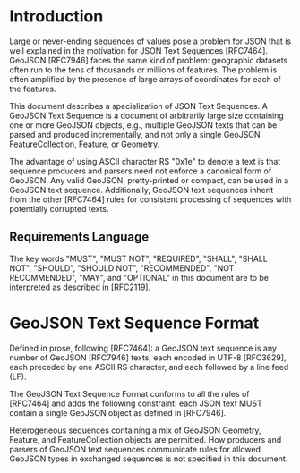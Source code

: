 # Introduction

Large or never-ending sequences of values pose a problem for JSON that
is well explained in the motivation for JSON Text Sequences [RFC7464].
GeoJSON [RFC7946] faces the same kind of problem: geographic datasets
often run to the tens of thousands or millions of features. The problem
is often amplified by the presence of large arrays of coordinates for
each of the features.

This document describes a specialization of JSON Text Sequences.
A GeoJSON Text Sequence is a document of arbitrarily large size
containing one or more GeoJSON objects, e.g., multiple GeoJSON
texts that can be parsed and produced incrementally, and not only
a single GeoJSON FeatureCollection, Feature, or Geometry.

The advantage of using ASCII character RS "0x1e" to denote a text is
that sequence producers and parsers need not enforce a canonical form
of GeoJSON. Any valid GeoJSON, pretty-printed or compact, can be
used in a GeoJSON text sequence. Additionally, GeoJSON text sequences
inherit from the other [RFC7464] rules for consistent processing of
sequences with potentially corrupted texts.

## Requirements Language

The key words "MUST", "MUST NOT", "REQUIRED", "SHALL", "SHALL NOT",
"SHOULD", "SHOULD NOT", "RECOMMENDED", "NOT RECOMMENDED", "MAY", and
"OPTIONAL" in this document are to be interpreted as described in
[RFC2119].

# GeoJSON Text Sequence Format

Defined in prose, following [RFC7464]: a GeoJSON text sequence is any
number of GeoJSON [RFC7946] texts, each encoded in UTF-8 [RFC3629], each
preceded by one ASCII RS character, and each followed by a line feed
(LF).

The GeoJSON Text Sequence Format conforms to all the rules of [RFC7464]
and adds the following constraint: each JSON text MUST contain a single
GeoJSON object as defined in [RFC7946].

Heterogeneous sequences containing a mix of GeoJSON Geometry, Feature,
and FeatureCollection objects are permitted. How producers and parsers
of GeoJSON text sequences communicate rules for allowed GeoJSON types
in exchanged sequences is not specified in this document.
